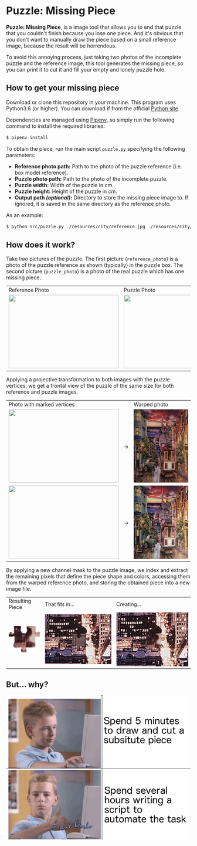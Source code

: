 # Puzzle: Missing Piece

**Puzzle: Missing Piece**, is a image tool that allows you to end that puzzle that you couldn't finish because you lose one piece.
And it's obvious that you don't want to manually draw the piece based on a small reference image, because the result will be horrendous.

To avoid this annoying process, just taking two photos of the incomplete puzzle and the reference image, this tool generates the missing piece,
so you can print it to cut it and fill your empty and lonely puzzle hole. 

## How to get your missing piece

Download or clone this repository in your machine. This program uses Python3.6 (or higher). You can download if from the official [Python site](https://www.python.org/downloads/).

Dependencies are managed using [Pipenv](https://github.com/pypa/pipenv), so simply run the following command to install the required libraries:

```bash
$ pipenv install
```

To obtain the piece, run the main script `puzzle.py` specifying the following parameters:

- **Reference photo path:** Path to the photo of the puzzle reference (i.e. box model reference).
- **Puzzle photo path:** Path to the photo of the incomplete puzzle.
- **Puzzle width:** Width of the puzzle in cm. 
- **Puzzle height:** Height of the puzzle in cm.
- **Output path _(optional)_:** Directory to store the missing piece image to. If ignored, it is saved in the same directory as the reference photo.

As an example:

```bash
$ python src/puzzle.py ./resources/city/reference.jpg ./resources/city/puzzle.jpg 118.4 84.5
```

## How does it work?

Take two pictures of the puzzle.
The first picture (`reference_photo`) is a photo of the puzzle reference as shown (typically) in the puzzle box.
The second picture (`puzzle_photo`) is a photo of the real puzzle which has one missing piece.

<table>
  <tr>
    <td>Reference Photo</td>
    <td>Puzzle Photo</td>      
  </tr>
  <tr>
    <td><img src="resources/city/model.jpg" width="300" height="200"></td>
    <td><img src="resources/city/puzzle.jpg" width="300" height="200"></td>
  </tr>
 </table>

Applying a projective transformation to both images with the puzzle vertices,
we get a frontal view of the puzzle of the same size for both reference and puzzle images.

<table>
  <tr>
    <td>Photo with marked vertices</td>
    <td></td>
    <td>Warped photo</td>
  </tr>
  <tr>
    <td><img src="resources/city/model_points.jpg" width="300" height="200"></td>
    <td>&#8594;</td>
    <td><img src="resources/city/model_warped.jpg" width="300" height="200"></td>
  </tr>
  <tr>
    <td><img src="resources/city/puzzle_points.jpg" width="300" height="200"></td>
    <td>&#8594;</td>
    <td><img src="resources/city/puzzle_warped.jpg" width="300" height="200"></td>
  </tr>
 </table>

By applying a new channel mask to the puzzle image, we index and extract the remaining pixels that define the piece
shape and colors, accessing them from the warped reference photo, and storing the obtained piece into a new image file.

<table>
  <tr>
    <td>Resulting Piece</td>
    <td>That fits in...</td>
    <td>Creating...</td>
  </tr>
  <tr>
    <td><img src="resources/city/piece.png"></td>
    <td><img src="resources/city/piece_background.jpg"></td>
    <td><img src="resources/city/piece_fit.jpg"></td>
  </tr>
</table>

## But... why?

![BrentRamboDrakeMeme](docs/brent_rambo.png)   